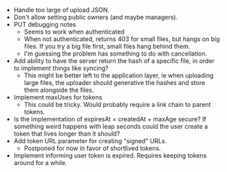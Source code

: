 * Handle too large of upload JSON.
* Don't allow setting public owners (and maybe managers).
* PUT debugging notes
  * Seems to work when authenticated
  * When not authenticated, returns 403 for small files, but hangs on big
    files. If you try a big file first, small files hang behind them.
  * I'm guessing the problem has something to do with cancellation.
* Add ability to have the server return the hash of a specific file, in order
  to implement things like syncing?
  * This might be better left to the application layer, ie when uploading
    large files, the uploader should generative the hashes and store them
    alongside the files.
* Implement maxUses for tokens
  * This could be tricky. Would probably require a link chain to parent tokens.
* Is the implementation of expiresAt = createdAt + maxAge secure? If something
  weird happens with leap seconds could the user create a token that lives
  longer than it should?
* Add token URL parameter for creating "signed" URLs.
  * Postponed for now in favor of shortlived tokens.
* Implement informing user token is expired. Requires keeping tokens around for
  a while.
